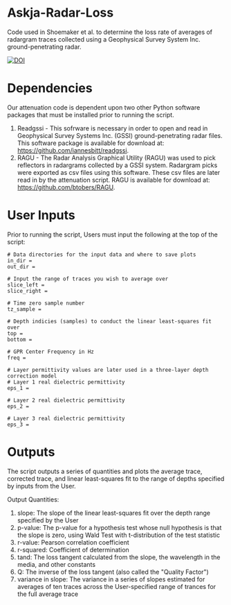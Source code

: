 # Askja-Radar-Loss
Code used in Shoemaker et al. to determine the loss rate of averages of radargram traces collected using a Geophysical Survey System Inc. ground-penetrating radar.

[![DOI](https://zenodo.org/badge/589766754.svg)](https://zenodo.org/badge/latestdoi/589766754)

# Dependencies
Our attenuation code is dependent upon two other Python software packages that must be installed prior to running the script.
1. Readgssi - This sofrware is necessary in order to open and read in Geophysical Survey Systems Inc. (GSSI) ground-penetrating radar files. This software package is available for download at: https://github.com/iannesbitt/readgssi.
2. RAGU - The Radar Analysis Graphical Utility (RAGU) was used to pick reflectors in radargrams collected by a GSSI system. Radargram picks were exported as csv files using this software. These csv files are later read in by the attenuation script. RAGU is available for download at: https://github.com/btobers/RAGU. 

# User Inputs
Prior to running the script, Users must input the following at the top of the script:

```
# Data directories for the input data and where to save plots
in_dir =
out_dir = 

# Input the range of traces you wish to average over
slice_left = 
slice_right = 

# Time zero sample number
tz_sample = 

# Depth indicies (samples) to conduct the linear least-squares fit over
top = 
bottom = 

# GPR Center Frequency in Hz
freq = 

# Layer permittivity values are later used in a three-layer depth correction model
# Layer 1 real dielectric permittivity
eps_1 = 

# Layer 2 real dielectric permittivity
eps_2 = 

# Layer 3 real dielectric permittivity
eps_3 = 
```

# Outputs
The script outputs a series of quantities and plots the average trace, corrected trace, and linear least-squares fit to the range of depths specified by inputs from the User.

Output Quantities:
1. slope: The slope of the linear least-squares fit over the depth range specified by the User
2. p-value: The p-value for a hypothesis test whose null hypothesis is that the slope is zero, using Wald Test with t-distribution of the test statistic
3. r-value: Pearson correlation coefficient
4. r-squared: Coefficient of determination
5. tand: The loss tangent calculated from the slope, the wavelength in the media, and other constants
6. Q: The inverse of the loss tangent (also called the "Quality Factor")
7. variance in slope: The variance in a series of slopes estimated for averages of ten traces across the User-specified range of trances for the full average trace
